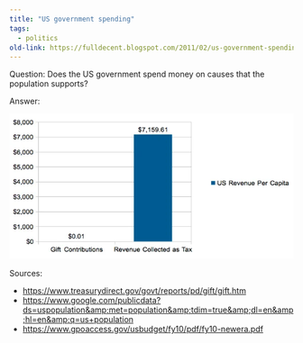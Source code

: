 ```yaml
---
title: "US government spending"
tags:
  - politics
old-link: https://fulldecent.blogspot.com/2011/02/us-government-spending.html
---
```


Question: Does the US government spend money on causes that the population supports?

Answer:

![!Part 1](/assets/images/2011-02-27-us-government-spending.webp)

Sources:

- <https://www.treasurydirect.gov/govt/reports/pd/gift/gift.htm>
- <https://www.google.com/publicdata?ds=uspopulation&amp;met=population&amp;tdim=true&amp;dl=en&amp;hl=en&amp;q=us+population>
- <https://www.gpoaccess.gov/usbudget/fy10/pdf/fy10-newera.pdf>
